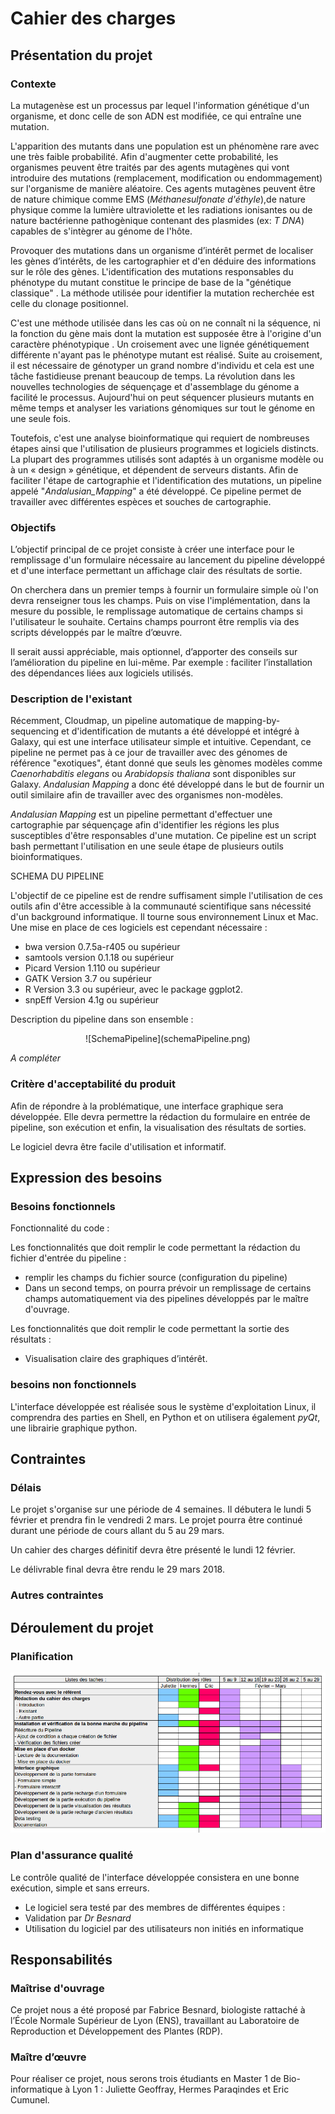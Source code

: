 # Cahier des charges

<!-- Version brouillon n'hésitez pas à la modifier ou à mettre des commentaires pour qu'on en discute :) -->

## Présentation du projet

### Contexte

La mutagenèse est un processus par lequel l'information génétique d'un organisme, et donc celle de son ADN est modifiée, ce qui entraîne une mutation.

L'apparition des mutants dans une population est un phénomène rare avec une très faible probabilité<!-- et donc aillant une faible probabilité de se produire -->. Afin d'augmenter cette probabilité, les organismes peuvent être traités par des agents mutagènes qui vont introduire des mutations (remplacement, modification ou endommagement) sur l'organisme de manière aléatoire. Ces agents mutagènes peuvent être de nature chimique comme EMS (_Méthanesulfonate d'éthyle_),de nature physique comme la lumière ultraviolette et les radiations ionisantes ou de nature bactérienne pathogènique contenant des plasmides (ex: _T DNA_) capables de s'intègrer au génome de l'hôte.
<!-- integre un gene au génome de l'hote cad séquence ADN capable ou nos de s'exprimer -->

Provoquer des mutations dans un organisme d’intérêt permet de localiser les gènes d’intérêts, de les cartographier et d'en déduire des informations sur le rôle des gènes. L'identification des mutations responsables du phénotype du mutant constitue le principe de base de la "génétique classique" <!-- pas medelienne plutot? -->. La méthode utilisée pour identifier la mutation recherchée est celle du clonage positionnel.

C'est une méthode utilisée dans les cas où on ne connaît ni la séquence, ni la fonction du gène mais dont la mutation est supposée être à l'origine d'un caractère phénotypique <!-- visible -->. Un croisement avec une lignée génétiquement différente n'ayant pas le phénotype mutant est réalisé. Suite au croisement, il est nécessaire de génotyper un grand nombre d'individu et cela est une tâche fastidieuse prenant beaucoup de temps. La révolution dans les nouvelles technologies de séquençage et d'assemblage du génome a facilité le processus. Aujourd'hui on peut séquencer plusieurs mutants en même temps et analyser les variations génomiques sur tout le génome en une seule fois.

Toutefois, c'est une analyse bioinformatique qui requiert de nombreuses étapes ainsi que l'utilisation de plusieurs programmes et logiciels distincts. La plupart des programmes utilisés sont adaptés à un organisme modèle ou à un « design » génétique, et dépendent de serveurs distants. Afin de faciliter l'étape de cartographie et l'identification des mutations, un pipeline appelé "_Andalusian_Mapping_" a été développé. Ce pipeline permet de travailler avec différentes espèces et souches de cartographie.




<!--Dans cette analyse nous utiliserons des plantes qui sont capables de se reproduire avec elle même (selfing ou self-fertilization). Ce qui va nous être très être très utiles.

La question principale que l'on se pose est comme trouver la position de la mutation que l'on cherche? Par exemple on cherche le ou les gènes résponsable de la couleurs des feuilles. On va muter un grand nombre de plantes et si par chanche on se rend compte que l'un des pénotype a une couleur de feuille différente on a toucher ce ou ces gènes d'intéret. On va alors procéder par croissement pour esayer de retrouer le locus de notre mutation.

Les croisements :

+ **M0** : ligné sauvage de l'organisme d'interet.
+ **M1** : On va dans un premier temps générer des mutations dans des organismes d'interet M0. Avec des agent chimique, des onde ou des bactérie TDNA.
+ **M2** : La première génération obetnu par auto reproduction. Elle regroupe le fardeau mutationnel de son parent. A cete étpa on ne va pas voir les mutation recessive puique l'on a que des organisme hétérozygote.

+ **F1** : On va ensuite croiser les mutant créer en M2 avec une génération M0 sauvage. La génération obtenu nous indique si notre gène d'interet est dominant ou recessif, si on voit le phéntotipe le gène est dominant sinon il est recessif. Toute cette génération est hétérozygote.
+ **F2** : On obtient cette génération par retro reproduction de la génération F1. A cette étape on calcul les proportion de mutant/sauvage que l'ont obtient. Si l'on est proche des proportion medelienne on sais que le ou les mutations qui génère notre phétotipe sont proche l'une de l'autre. On est dans le cadre d'une ségrégation 3-1.
+ **F3** :

Le ségrégation c'est la séparation des phénotype grâce a une descendance, on sépare les trait récessif des parents.
-->
### Objectifs

L’objectif principal de ce projet consiste à créer une interface pour le remplissage d'un formulaire nécessaire au lancement du pipeline développé et d'une interface permettant un affichage clair des résultats de sortie.

On cherchera dans un premier temps à fournir un formulaire simple où l'on devra renseigner tous les champs. Puis on vise l'implémentation, dans la mesure du possible, <!-- l'implémentation du --> le remplissage automatique de certains champs si l'utilisateur le souhaite. Certains champs pourront être remplis via des scripts développés par le maître d’œuvre.

Il serait aussi appréciable, mais optionnel, d’apporter des conseils sur l’amélioration du pipeline en lui-même. Par exemple : faciliter l’installation des dépendances liées aux logiciels utilisés.

### Description de l'existant

Récemment, Cloudmap, un pipeline automatique de mapping-by-sequencing et d'identification de mutants a été développé et intégré à Galaxy, qui est une interface utilisateur simple et intuitive.
Cependant, ce pipeline ne permet pas à ce jour de travailler avec des génomes de référence "exotiques", étant donné que seuls les gènomes modèles comme *Caenorhabditis elegans* ou *Arabidopsis thaliana* sont disponibles sur Galaxy.
*Andalusian Mapping* a donc été développé dans le but de fournir un outil similaire afin de travailler avec des organismes non-modèles.

*Andalusian Mapping* est un pipeline permettant d'effectuer une cartographie par séquençage afin d'identifier les régions les plus susceptibles d'être responsables d'une mutation.
Ce pipeline est un script bash permettant l'utilisation en une seule étape de plusieurs outils bioinformatiques.

SCHEMA DU PIPELINE

L'objectif de ce pipeline est de rendre suffisament simple l'utilisation de ces outils afin d'être accessible à la communauté scientifique sans nécessité d'un background informatique. Il tourne sous environnement Linux et Mac.
Une mise en place de ces logiciels est cependant nécessaire :

* bwa version 0.7.5a-r405 ou supérieur
* samtools version 0.1.18 ou supérieur
* Picard Version 1.110 ou supérieur
* GATK Version 3.7 ou supérieur
* R Version 3.3 ou supérieur, avec le package ggplot2.
* snpEff Version 4.1g ou supérieur

Description du pipeline dans son ensemble :

<center>
![SchemaPipeline](schemaPipeline.png)
</center>

_A compléter_

### Critère d'acceptabilité du produit

Afin de répondre à la problématique, une interface graphique sera développée. Elle devra permettre la rédaction du formulaire en entrée de pipeline, son exécution et enfin, la visualisation des résultats de sorties.

Le logiciel devra être facile d'utilisation et informatif.

## Expression des besoins

### Besoins fonctionnels

Fonctionnalité du code :

Les fonctionnalités que doit remplir le code permettant la rédaction du fichier d'entrée du pipeline :

+ remplir les champs du fichier source (configuration du pipeline)
+ Dans un second temps, on pourra prévoir un remplissage de certains champs automatiquement via des pipelines développés par le maître d'ouvrage.

Les fonctionnalités que doit remplir le code permettant la sortie des résultats :

+ Visualisation claire des graphiques d’intérêt.

### besoins non fonctionnels

L'interface développée est réalisée sous le système d'exploitation Linux, il comprendra des parties en Shell, en Python et on utilisera également *pyQt*, une librairie graphique python.

## Contraintes

### Délais

Le projet s'organise sur une période de 4 semaines. Il débutera le lundi 5 février et prendra fin le vendredi 2 mars. Le projet pourra être continué durant une période de cours allant du 5 au 29 mars.

Un cahier des charges définitif devra être présenté le lundi 12 février.

Le délivrable final devra être rendu le 29 mars 2018.

### Autres contraintes

## Déroulement du projet

### Planification

![gantt](gantt.png)

### Plan d'assurance qualité

Le contrôle qualité de l'interface développée consistera en une bonne exécution, simple et sans erreurs.
<!-- Jeu test allegé -->

* Le logiciel sera testé par des membres de différentes équipes :
* Validation par _Dr Besnard_
* Utilisation du logiciel par des utilisateurs non initiés en informatique

## Responsabilités

### Maîtrise d'ouvrage

Ce projet nous a été proposé par Fabrice Besnard, biologiste rattaché à l’École Normale Supérieur de Lyon (ENS), travaillant au Laboratoire de Reproduction et Développement des Plantes (RDP).

### Maître d’œuvre

Pour réaliser ce projet, nous serons trois étudiants en Master 1 de Bio-informatique à Lyon 1 : Juliette Geoffray, Hermes Paraqindes et Eric Cumunel.
